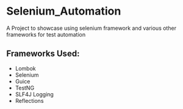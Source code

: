 # Selenium_Automation
A Project to showcase using selenium framework and various other frameworks for test automation

Frameworks Used:
----------------
- Lombok
- Selenium
- Guice
- TestNG
- SLF4J Logging
- Reflections

